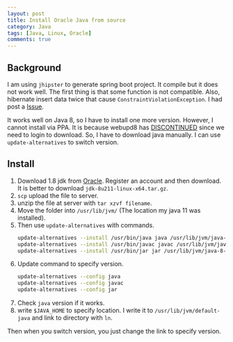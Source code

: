 ```yaml
---
layout: post
title: Install Oracle Java from source
category: Java
tags: [Java, Linux, Oracle]
comments: true
---
```

## Background
I am using `jhipster` to generate spring boot project. It compile but it does not work well. The first thing is that some function is not compatible. Also, hibernate insert data twice that cause `ConstraintViolationException`. I had post a [Issue](https://github.com/jhipster/generator-jhipster/issues/9914).

It works well on Java 8, so I have to install one more version. However, I cannot install via PPA. It is because webupd8 has [DISCONTINUED](https://launchpad.net/~webupd8team/+archive/ubuntu/java) since we need to login to download. So, I have to download java manually. I can use `update-alternatives` to switch version.

## Install
1. Download 1.8 jdk from [Oracle](https://www.oracle.com/technetwork/java/javase/downloads/jdk8-downloads-2133151.html). Register an account and then download. It is better to download `jdk-8u211-linux-x64.tar.gz`.
2. `scp` upload the file to server.
3. unzip the file at server with `tar xzvf filename`.
4. Move the folder into `/usr/lib/jvm/` (The location my java 11 was installed).
5. Then use `update-alternatives` with commands.
   ```bash
   update-alternatives --install /usr/bin/java java /usr/lib/jvm/java-8-oracle-amd64/bin/java 100
   update-alternatives --install /usr/bin/javac javac /usr/lib/jvm/java-8-oracle-amd64/bin/javac 100
   update-alternatives --install /usr/bin/jar jar /usr/lib/jvm/java-8-oracle-amd64/bin/jar 100
   ```
6. Update command to specify version.
   ```bash
   update-alternatives --config java
   update-alternatives --config javac
   update-alternatives --config jar
   ```
7. Check `java` version if it works.
8. write `$JAVA_HOME` to specify location.
   I write it to `/usr/lib/jvm/default-java` and link to directory with `ln`.

Then when you switch version, you just change the link to specify version.